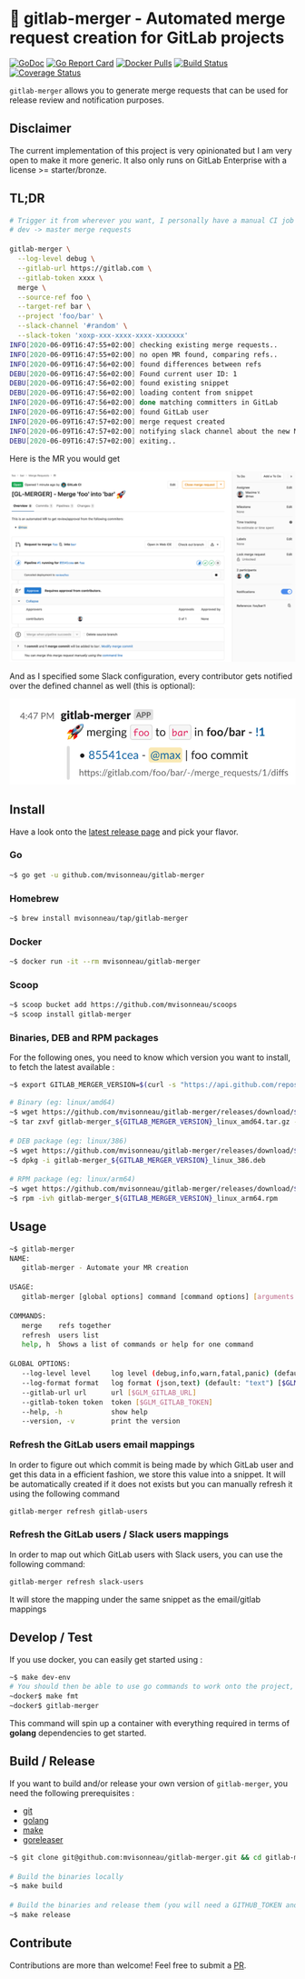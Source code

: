 # 🦊 gitlab-merger - Automated merge request creation for GitLab projects

[![GoDoc](https://godoc.org/github.com/mvisonneau/gitlab-merger?status.svg)](https://godoc.org/github.com/mvisonneau/gitlab-merger)
[![Go Report Card](https://goreportcard.com/badge/github.com/mvisonneau/gitlab-merger)](https://goreportcard.com/report/github.com/mvisonneau/gitlab-merger)
[![Docker Pulls](https://img.shields.io/docker/pulls/mvisonneau/gitlab-merger.svg)](https://hub.docker.com/r/mvisonneau/gitlab-merger/)
[![Build Status](https://cloud.drone.io/api/badges/mvisonneau/gitlab-merger/status.svg)](https://cloud.drone.io/mvisonneau/gitlab-merger)
[![Coverage Status](https://coveralls.io/repos/github/mvisonneau/gitlab-merger/badge.svg?branch=master)](https://coveralls.io/github/mvisonneau/gitlab-merger?branch=master)

`gitlab-merger` allows you to generate merge requests that can be used for release review and notification purposes.

## Disclaimer

The current implementation of this project is very opinionated but I am very open to make it more generic. It also only runs on GitLab Enterprise with a license >= starter/bronze.

## TL;DR

```bash
# Trigger it from wherever you want, I personally have a manual CI job at the end of a dev branch which allow me to trigger
# dev -> master merge requests

gitlab-merger \
  --log-level debug \
  --gitlab-url https://gitlab.com \
  --gitlab-token xxxx \
  merge \
  --source-ref foo \
  --target-ref bar \
  --project 'foo/bar' \
  --slack-channel '#random' \
  --slack-token 'xoxp-xxx-xxxx-xxxx-xxxxxxx'
INFO[2020-06-09T16:47:55+02:00] checking existing merge requests..
INFO[2020-06-09T16:47:55+02:00] no open MR found, comparing refs..
INFO[2020-06-09T16:47:56+02:00] found differences between refs                commit-count=1
DEBU[2020-06-09T16:47:56+02:00] Found current user ID: 1
DEBU[2020-06-09T16:47:56+02:00] found existing snippet                        snippet-id=1
DEBU[2020-06-09T16:47:56+02:00] loading content from snippet                  snippet-id=1
INFO[2020-06-09T16:47:56+02:00] done matching committers in GitLab            committer-count=1
INFO[2020-06-09T16:47:56+02:00] found GitLab user                             email=maxime@sphere.me gitlab-user-id=1
INFO[2020-06-09T16:47:57+02:00] merge request created                         merge-request-id=1 merge-request-url="https://gitlab.com/foo/bar/-/merge_requests/1"
INFO[2020-06-09T16:47:57+02:00] notifying slack channel about the new MR      slack-channel="#test"
DEBU[2020-06-09T16:47:57+02:00] exiting..                                     execution-duration=2.45031955s
```

Here is the MR you would get

![gitlab-mr](docs/images/gitlab-mr.png)

And as I specified some Slack configuration, every contributor gets notified over the defined channel as well (this is optional):

![slack-message](docs/images/slack-message.png)

## Install

Have a look onto the [latest release page](https://github.com/mvisonneau/gitlab-merger/releases/latest) and pick your flavor.

### Go

```bash
~$ go get -u github.com/mvisonneau/gitlab-merger
```

### Homebrew

```bash
~$ brew install mvisonneau/tap/gitlab-merger
```

### Docker

```bash
~$ docker run -it --rm mvisonneau/gitlab-merger
```

### Scoop

```bash
~$ scoop bucket add https://github.com/mvisonneau/scoops
~$ scoop install gitlab-merger
```

### Binaries, DEB and RPM packages

For the following ones, you need to know which version you want to install, to fetch the latest available :

```bash
~$ export GITLAB_MERGER_VERSION=$(curl -s "https://api.github.com/repos/mvisonneau/gitlab-merger/releases/latest" | grep '"tag_name":' | sed -E 's/.*"([^"]+)".*/\1/')
```

```bash
# Binary (eg: linux/amd64)
~$ wget https://github.com/mvisonneau/gitlab-merger/releases/download/${GITLAB_MERGER_VERSION}/gitlab-merger_${GITLAB_MERGER_VERSION}_linux_amd64.tar.gz
~$ tar zxvf gitlab-merger_${GITLAB_MERGER_VERSION}_linux_amd64.tar.gz -C /usr/local/bin

# DEB package (eg: linux/386)
~$ wget https://github.com/mvisonneau/gitlab-merger/releases/download/${GITLAB_MERGER_VERSION}/gitlab-merger_${GITLAB_MERGER_VERSION}_linux_386.deb
~$ dpkg -i gitlab-merger_${GITLAB_MERGER_VERSION}_linux_386.deb

# RPM package (eg: linux/arm64)
~$ wget https://github.com/mvisonneau/gitlab-merger/releases/download/${GITLAB_MERGER_VERSION}/gitlab-merger_${GITLAB_MERGER_VERSION}_linux_arm64.rpm
~$ rpm -ivh gitlab-merger_${GITLAB_MERGER_VERSION}_linux_arm64.rpm
```

## Usage

```bash
~$ gitlab-merger
NAME:
   gitlab-merger - Automate your MR creation

USAGE:
   gitlab-merger [global options] command [command options] [arguments...]

COMMANDS:
   merge    refs together
   refresh  users list
   help, h  Shows a list of commands or help for one command

GLOBAL OPTIONS:
   --log-level level     log level (debug,info,warn,fatal,panic) (default: "info") [$GLM_LOG_LEVEL]
   --log-format format   log format (json,text) (default: "text") [$GLM_LOG_FORMAT]
   --gitlab-url url      url [$GLM_GITLAB_URL]
   --gitlab-token token  token [$GLM_GITLAB_TOKEN]
   --help, -h            show help
   --version, -v         print the version
```

### Refresh the GitLab users email mappings

In order to figure out which commit is being made by which GitLab user and get this data in a efficient fashion, we store this value into a snippet. It will be automatically created if it does not exists but you can manually refresh it using the following command

```bash
gitlab-merger refresh gitlab-users
```

### Refresh the GitLab users / Slack users mappings

In order to map out which GitLab users with Slack users, you can use the following command:

```bash
gitlab-merger refresh slack-users
```

It will store the mapping under the same snippet as the email/gitlab mappings

## Develop / Test

If you use docker, you can easily get started using :

```bash
~$ make dev-env
# You should then be able to use go commands to work onto the project, eg:
~docker$ make fmt
~docker$ gitlab-merger
```

This command will spin up a container with everything required in terms of **golang** dependencies to get started.

## Build / Release

If you want to build and/or release your own version of `gitlab-merger`, you need the following prerequisites :

- [git](https://git-scm.com/)
- [golang](https://golang.org/)
- [make](https://www.gnu.org/software/make/)
- [goreleaser](https://goreleaser.com/)

```bash
~$ git clone git@github.com:mvisonneau/gitlab-merger.git && cd gitlab-merger

# Build the binaries locally
~$ make build

# Build the binaries and release them (you will need a GITHUB_TOKEN and to reconfigure .goreleaser.yml)
~$ make release
```

## Contribute

Contributions are more than welcome! Feel free to submit a [PR](https://github.com/mvisonneau/gitlab-merger/pulls).
